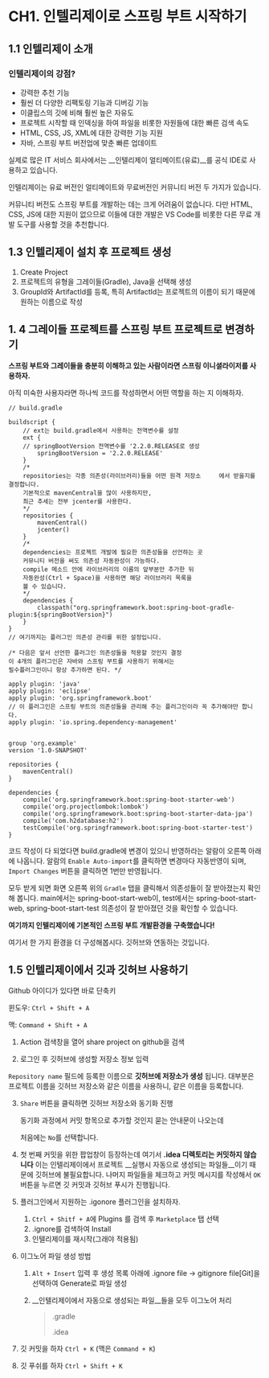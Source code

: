 # CH1. 인텔리제이로 스프링 부트 시작하기

## 1.1 인텔리제이 소개

### 인텔리제이의 강점?

- 강력한 추천 기능
- 훨씬 더 다양한 리팩토링 기능과 디버깅 기능
- 이클립스의 깃에 비해 훨씬 높은 자유도
- 프로젝트 시작할 때 인덱싱을 하여 파일을 비롯한 자원들에 대한 빠른 검색 속도
- HTML, CSS, JS, XML에 대한 강력한 기능 지원
- 자바, 스프링 부트 버전업에 맞춘 빠른 업데이트



 실제로 많은 IT 서비스 회사에서는 __인텔리제이 얼티메이트(유료)__를 공식 IDE로 사용하고 있습니다.

인텔리제이는 유료 버전인 얼티메이트와 무료버전인 커뮤니티 버전 두 가지가 있습니다.

커뮤니티 버전도 스프링 부트를 개발하는 데는 크게 어려움이 없습니다. 다만 HTML, CSS, JS에 대한 지원이 없으므로 이들에 대한 개발은 VS Code를 비롯한 다른 무료 개발 도구를 사용할 것을 추천합니다.



## 1.3 인텔리제이 설치 후 프로젝트 생성

1. Create Project
2. 프로젝트의 유형을 그레이들(Gradle), Java을 선택해 생성
3. GroupId와 ArtifactId를 등록, 특히 ArtifactId는 프로젝트의 이름이 되기 때문에 원하는 이름으로 작성



## 1. 4 그레이들 프로젝트를 스프링 부트 프로젝트로 변경하기

__스프링 부트와 그레이들을 충분히 이해하고 있는 사람이라면 스프링 이니셜라이저를 사용하자.__



아직 미숙한 사용자라면 하나씩 코드를 작성하면서 어떤 역할을 하는 지 이해하자.

```
// build.gradle

buildscript {
	// ext는 build.gradle에서 사용하는 전역변수를 설정
    ext {
    // springBootVersion 전역변수를 '2.2.0.RELEASE로 생성
        springBootVersion = '2.2.0.RELEASE'
    }
    /* 
    repositories는 각종 의존성(라이브러리)들을 어떤 원격 저장소     에서 받을지를 결정합니다. 
    기본적으로 mavenCentral을 많이 사용하지만,
    최근 추세는 전부 jcenter를 사용한다. 
    */
    repositories {
        mavenCentral()
        jcenter()
    }
    /*
    dependencies는 프로젝트 개발에 필요한 의존성들을 선언하는 곳
    커뮤니티 버전을 써도 의존성 자동완성이 가능하다.
    compile 메소드 안에 라이브러리의 이름의 앞부분만 추가한 뒤
    자동완성(Ctrl + Space)을 사용하면 해당 라이브러리 목록을 
    볼 수 있습니다.
    */
    dependencies {
        classpath("org.springframework.boot:spring-boot-gradle-plugin:${springBootVersion}")
    }
}
// 여기까지는 플러그인 의존성 관리를 위한 설정입니다.

/* 다음은 앞서 선언한 플러그인 의존성들을 적용할 것인지 결정
이 4개의 플러그인은 자바와 스프링 부트를 사용하기 위해서는
필수플러그인이니 항상 추가하면 된다. */

apply plugin: 'java'
apply plugin: 'eclipse'
apply plugin: 'org.springframework.boot'
// 이 플러그인은 스프링 부트의 의존성들을 관리해 주는 플러그인이라 꼭 추가해야만 합니다.
apply plugin: 'io.spring.dependency-management'


group 'org.example'
version '1.0-SNAPSHOT'

repositories {
    mavenCentral()
}

dependencies {
    compile('org.springframework.boot:spring-boot-starter-web')
    compile('org.projectlombok:lombok')
    compile('org.springframework.boot:spring-boot-starter-data-jpa')
    compile('com.h2database:h2')
    testCompile('org.springframework.boot:spring-boot-starter-test')
}
```



코드 작성이 다 되었다면 build.gradle에 변경이 있으니 반영하라는 알람이 오른쪽 아래에 나옵니다. 알람의 `Enable Auto-import`를 클릭하면 변경마다 자동반영이 되며, `Import Changes` 버튼을 클릭하면 1번만 반영됩니다.

모두 받게 되면 화면 오른쪽 위의 `Gradle` 탭을 클릭해서 의존성들이 잘 받아졌는지 확인해 봅니다. main에서는 spring-boot-start-web이, test에서는 spring-boot-start-web, spring-boot-start-test 의존성이 잘 받아졌던 것을 확인할 수 있습니다.

__여기까지 인텔리제이에 기본적인 스프링 부트 개발환경을 구축했습니다!__

여기서 한 가지 환경을 더 구성해봅시다. 깃허브와 연동하는 것입니다.

## 1.5 인텔리제이에서 깃과 깃허브 사용하기

Github 아이디가 있다면 바로 단축키 

윈도우: `Ctrl + Shift + A`

맥: `Command + Shift + A` 

1. Action 검색창을 열어 share project on github을 검색

2. 로그인 후 깃허브에 생성할 저장소 정보 입력

`Repository name` 필드에 등록한 이름으로 __깃허브에 저장소가 생성__ 됩니다. 대부분은 프로젝트 이름을 깃허브 저장소와 같은 이름을 사용하니, 같은 이름을 등록합니다.

3. `Share` 버튼을 클릭하면 깃허브 저장소와 동기화 진행

   동기화 과정에서 커밋 항목으로 추가할 것인지 묻는 안내문이 나오는데

   처음에는 `No`를 선택합니다.

4. 첫 번째 커밋을 위한 팝업창이 등장하는데 여기서 __.idea 디렉토리는 커밋하지 않습니다__ 이는 인텔리제이에서 프로젝트 __실행시 자동으로 생성되는 파일들__이기 때문에 깃허브에 불필요합니다. 나머지 파일들을 체크하고 커밋 메시지를 작성해서 `OK`버튼을 누르면 깃 커밋과 깃허브 푸시가 진행됩니다.

5. 플러그인에서 지원하는 .igonore 플러그인을 설치하자. 

   1. `Ctrl + Shitf + A`에 Plugins 를 검색 후 `Marketplace` 탭 선택
   2. .ignore를 검색하여 Install
   3. 인텔리제이를 재시작(그래야 적용됨)

6. 이그노어 파일 생성 방법

   1. `Alt + Insert` 입력 후 생성 목록 아래에 .ignore file -> gitignore file[Git]을 선택하여 Generate로 파일 생성

   2. __인텔리제이에서 자동으로 생성되는 파일__들을 모두 이그노어 처리

      > .gradle
      >
      > .idea

7. 깃 커밋을 하자 `Ctrl + K` (맥은 `Command + K`)

8. 깃 푸쉬를 하자 `Ctrl + Shift + K`